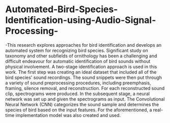 # Automated-Bird-Species-Identification-using-Audio-Signal-Processing-

-This research explores approaches for bird identification and develops an automated system for recognizing bird
species. Significant study on taxonomy and other subfields of ornithology has been a challenging and difficult
endeavour for automatic identification of bird sounds without physical involvement. A two-stage identification
approach is used in this work. The first step was creating an ideal dataset that included all of the bird species' sound
recordings. The sound snippets were then put through a variety of sound preprocessing procedures, including preemphasis, framing, silence removal, and reconstruction. For each reconstructed sound clip, spectrograms were
produced. In the subsequent stage, a neural network was set up and given the spectrograms as input. The Convolutional
Neural Network (CNN) categorizes the sound sample and determines the species of bird based on the input features.
For the aforementioned, a real-time implementation model was also created and used.
